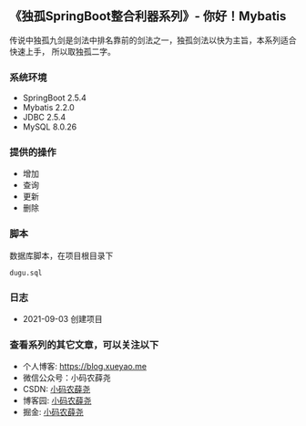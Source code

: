 ## 《独孤SpringBoot整合利器系列》- 你好！Mybatis

传说中独孤九剑是剑法中排名靠前的剑法之一，独孤剑法以快为主旨，本系列适合快速上手，
所以取独孤二字。

### 系统环境
* SpringBoot 2.5.4
* Mybatis 2.2.0
* JDBC 2.5.4
* MySQL 8.0.26

### 提供的操作
* 增加
* 查询
* 更新
* 删除

### 脚本
数据库脚本，在项目根目录下

`
dugu.sql
`

### 日志
* 2021-09-03 创建项目


### 查看系列的其它文章，可以关注以下
* 个人博客: https://blog.xueyao.me
* 微信公众号：小码农薛尧
* CSDN: [小码农薛尧](https://blog.csdn.net/u010868168)
* 博客园: [小码农薛尧](https://www.cnblogs.com/loveyous/)
* 掘金: [小码农薛尧](https://juejin.cn/user/501033031440360)